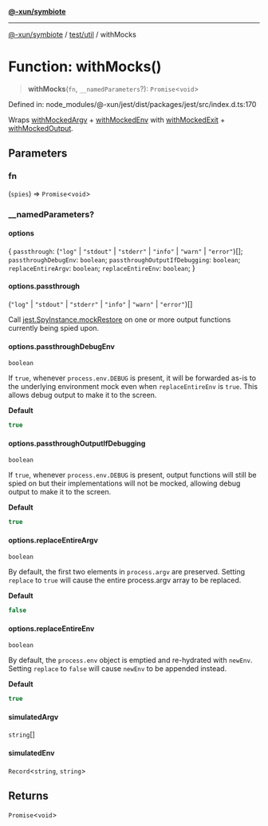 [**@-xun/symbiote**](../../../README.md)

***

[@-xun/symbiote](../../../README.md) / [test/util](../README.md) / withMocks

# Function: withMocks()

> **withMocks**(`fn`, `__namedParameters`?): `Promise`\<`void`\>

Defined in: node\_modules/@-xun/jest/dist/packages/jest/src/index.d.ts:170

Wraps [withMockedArgv](withMockedArgv.md) + [withMockedEnv](withMockedEnv.md) with
[withMockedExit](withMockedExit.md) + [withMockedOutput](withMockedOutput.md).

## Parameters

### fn

(`spies`) => `Promise`\<`void`\>

### \_\_namedParameters?

#### options

\{ `passthrough`: (`"log"` \| `"stdout"` \| `"stderr"` \| `"info"` \| `"warn"` \| `"error"`)[]; `passthroughDebugEnv`: `boolean`; `passthroughOutputIfDebugging`: `boolean`; `replaceEntireArgv`: `boolean`; `replaceEntireEnv`: `boolean`; \}

#### options.passthrough

(`"log"` \| `"stdout"` \| `"stderr"` \| `"info"` \| `"warn"` \| `"error"`)[]

Call [jest.SpyInstance.mockRestore](../../../types/jest.patched/namespaces/jest/interfaces/SpyInstance.md#mockrestore) on one or more output functions
currently being spied upon.

#### options.passthroughDebugEnv

`boolean`

If `true`, whenever `process.env.DEBUG` is present, it will be forwarded
as-is to the underlying environment mock even when `replaceEntireEnv` is
`true`. This allows debug output to make it to the screen.

**Default**

```ts
true
```

#### options.passthroughOutputIfDebugging

`boolean`

If `true`, whenever `process.env.DEBUG` is present, output functions will
still be spied on but their implementations will not be mocked, allowing
debug output to make it to the screen.

**Default**

```ts
true
```

#### options.replaceEntireArgv

`boolean`

By default, the first two elements in `process.argv` are preserved. Setting
`replace` to `true` will cause the entire process.argv array to be
replaced.

**Default**

```ts
false
```

#### options.replaceEntireEnv

`boolean`

By default, the `process.env` object is emptied and re-hydrated with
`newEnv`. Setting `replace` to `false` will cause `newEnv` to be appended
instead.

**Default**

```ts
true
```

#### simulatedArgv

`string`[]

#### simulatedEnv

`Record`\<`string`, `string`\>

## Returns

`Promise`\<`void`\>
